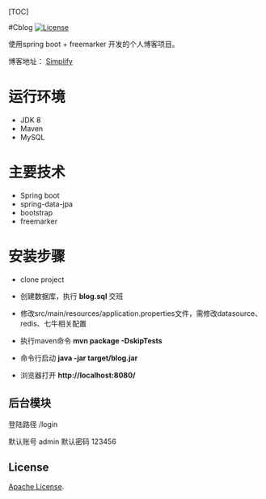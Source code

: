 [TOC]

#Cblog
 [![License](https://img.shields.io/badge/license-Apache%202-4EB1BA.svg)](https://www.apache.org/licenses/LICENSE-2.0.html)
 
使用spring boot + freemarker 开发的个人博客项目。

博客地址： [Simplify](https://zzitbar.com/)

# 运行环境
- JDK 8
- Maven
- MySQL

# 主要技术
- Spring boot
- spring-data-jpa
- bootstrap
- freemarker


# 安装步骤

* clone project

* 创建数据库，执行 **blog.sql** 交班

* 修改src/main/resources/application.properties文件，需修改datasource、redis、七牛相关配置

* 执行maven命令 **mvn package -DskipTests**

* 命令行启动 **java -jar target/blog.jar**

* 浏览器打开 **http://localhost:8080/** 

## 后台模块

登陆路径 /login

默认账号 admin
默认密码 123456

## License

[Apache License](http://www.apache.org/licenses/LICENSE-2.0).
